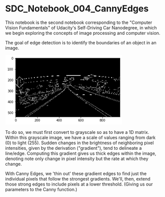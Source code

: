 # SDC_Notebook_004_CannyEdges
This notebook is the second notebook corresponding to the "Computer Vision Fundamentals" of Udacity's Self-Driving Car Nanodegree, in which we begin exploring the concepts of image processing and computer vision.

The goal of edge detection is to identify the boundaries of an object in an image. 

<p aligned="center">
    <img src="/images/canny.png" alt="Canny Edges">
</p>

To do so, we must first convert to grayscale so as to have a 1D matrix. Within this grayscale image, we have a scale of values ranging from dark (0) to light (255). Sudden changes in the brightness of neighboring pixel intensities, given by the derivation ("gradient"), tend to delineate a line/edge. Computing this gradient gives us thick edges within the image, denoting note only change in pixel intensity but the rate at which they change.

With Canny Edges, we 'thin out' these gradient edges to find just the individual pixels that follow the strongest gradients. We'll, then, extend those strong edges to include pixels at a lower threshold. (Giving us our parameters to the Canny function.)

